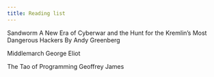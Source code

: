 ```yaml
---
title: Reading list
---
```

Sandworm
A New Era of Cyberwar and the Hunt for the Kremlin’s Most Dangerous Hackers
By Andy Greenberg

Middlemarch George Eliot

The Tao of Programming Geoffrey James